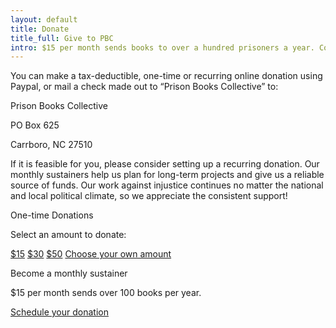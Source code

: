 ```yaml
---
layout: default
title: Donate
title_full: Give to PBC
intro: $15 per month sends books to over a hundred prisoners a year. Consider making a one-time donation or becoming a monthly sustainer.
---
```


<div class="donate-content">
	<div class="copy">
		<p>You can make a tax-deductible, one-time or recurring online donation using Paypal, or mail a check made out to “Prison Books Collective” to:</p>
		<div class="address">
			<p>Prison Books Collective</p>
			<p>PO Box 625</p>
			<p>Carrboro, NC 27510</p>
		</div>
		<p>If it is feasible for you, please consider setting up a recurring donation. Our monthly sustainers help us plan for long-term projects and give us a reliable source of funds. Our work against injustice continues no matter the national and local political climate, so we appreciate the consistent support!</p>
	</div>
	<div class="donate-options">
		<p class="label">One-time Donations</p>
		<p>Select an amount to donate:</p>
		<div class="button-set">
			<a href="#" class="btn-donate">$15</a>
			<a href="#" class="btn-donate">$30</a>
			<a href="#" class="btn-donate">$50</a>
			<a href="#" class="btn-donate choose-own arrow arrow-white">Choose your own amount</a>
		</div>
		<p class="label">Become a monthly sustainer</p>
		<p>$15 per month sends over 100 books per year.</p>
		<a href="#" class="btn-donate choose-own arrow arrow-white">Schedule your donation</a>
	</div>
</div>

